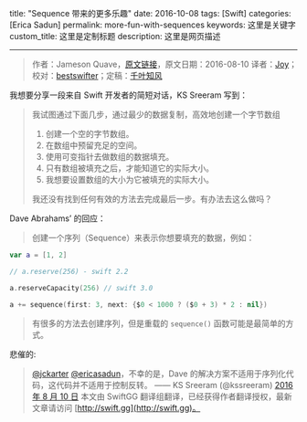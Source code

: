 title: "Sequence 带来的更多乐趣"
date: 2016-10-08
tags: [Swift]
categories: [Erica Sadun]
permalink: more-fun-with-sequences
keywords: 这里是关键字
custom_title: 这里是定制标题
description: 这里是网页描述

---
> 作者：Jameson Quave，[原文链接](http://ericasadun.com/2016/08/10/more-fun-with-sequences/)，原文日期：2016-08-10
> 译者：[Joy](http://www.jianshu.com/users/9c51a213b02e/latest_articles)；校对：[bestswifter](http://bestswifter.com)；定稿：[千叶知风](http://weibo.com/xiaoxxiao)
  







<!--此处开始正文-->

我想要分享一段来自 Swift 开发者的简短对话，KS Sreeram 写到：

> 我试图通过下面几步，通过最少的数据复制，高效地创建一个字节数组
> 
> 1. 创建一个空的字节数组。
> 2. 在数组中预留充足的空间。
> 3. 使用可变指针去做数组的数据填充。
> 4. 只有数组被填充之后，才能知道它的实际大小。
> 5. 我想要设置数组的大小为它被填充的实际大小。
> 
> 我还没有找到任何有效的方法去完成最后一步。有办法去这么做吗？

<!--more-->

Dave Abrahams’ 的回应：

> 创建一个序列（Sequence）来表示你想要填充的数据，例如：

```swift
var a = [1, 2]

// a.reserve(256) - swift 2.2

a.reserveCapacity(256) // swift 3.0

a += sequence(first: 3, next: {$0 < 1000 ? ($0 + 3) * 2 : nil})
```

> 有很多的方法去创建序列，但是重载的 `sequence()` 函数可能是最简单的方式。

悲催的:

> [@jckarter](https://twitter.com/jckarter) [@ericasadun](https://twitter.com/ericasadun)，不幸的是，Dave 的解决方案不适用于序列化代码，这代码并不适用于控制反转。
> —— KS  Sreeram (@kssreeram) [2016 年 8 月 10 日](https://twitter.com/kssreeram/status/763440392926662656)
> 本文由 SwiftGG 翻译组翻译，已经获得作者翻译授权，最新文章请访问 [http://swift.gg](http://swift.gg)。